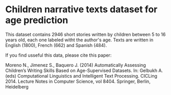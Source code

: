 # Children narrative texts dataset for age prediction   
This dataset contains 2946 short stories written by children between 5 to 16 years old, each one labeled witht the author's age. Texts are written in English (1800), French (662) and Spanish (484).

If you find usseful this data, please cite this paper:

Moreno N., Jimenez S., Baquero J. (2014) Automatically Assessing Children’s Writing Skills Based on Age-Supervised Datasets. In: Gelbukh A. (eds) Computational Linguistics and Intelligent Text Processing. CICLing 2014. Lecture Notes in Computer Science, vol 8404. Springer, Berlin, Heidelberg



